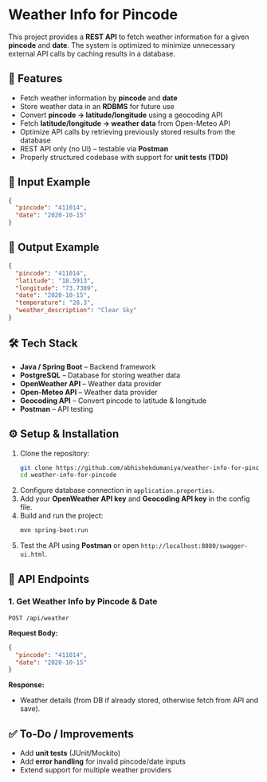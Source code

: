 # Weather Info for Pincode  

This project provides a **REST API** to fetch weather information for a given **pincode** and **date**. The system is optimized to minimize unnecessary external API calls by caching results in a database.  

## 🚀 Features  
- Fetch weather information by **pincode** and **date**  
- Store weather data in an **RDBMS** for future use  
- Convert **pincode → latitude/longitude** using a geocoding API  
- Fetch **latitude/longitude → weather data** from Open-Meteo API  
- Optimize API calls by retrieving previously stored results from the database  
- REST API only (no UI) – testable via **Postman**  
- Properly structured codebase with support for **unit tests (TDD)**  

## 📌 Input Example  
```json
{
  "pincode": "411014",
  "date": "2020-10-15"
}
```

## 📌 Output Example  
```json
{
  "pincode": "411014",
  "latitude": "18.5913",
  "longitude": "73.7389",
  "date": "2020-10-15",
  "temperature": "28.3",
  "weather_description": "Clear Sky"
}
```

## 🛠️ Tech Stack  
- **Java / Spring Boot** – Backend framework  
- **PostgreSQL** – Database for storing weather data  
- **OpenWeather API** – Weather data provider  
- **Open-Meteo API** – Weather data provider  
- **Geocoding API** – Convert pincode to latitude & longitude  
- **Postman** – API testing  

## ⚙️ Setup & Installation  
1. Clone the repository:  
   ```bash
   git clone https://github.com/abhishekdumaniya/weather-info-for-pincode.git
   cd weather-info-for-pincode
   ```
2. Configure database connection in `application.properties`.  
3. Add your **OpenWeather API key** and **Geocoding API key** in the config file.  
4. Build and run the project:  
   ```bash
   mvn spring-boot:run
   ```
5. Test the API using **Postman** or open `http://localhost:8080/swagger-ui.html`.  

## 📂 API Endpoints  
### 1. Get Weather Info by Pincode & Date  
```http
POST /api/weather
```
**Request Body:**  
```json
{
  "pincode": "411014",
  "date": "2020-10-15"
}
```
**Response:**  
- Weather details (from DB if already stored, otherwise fetch from API and save).  

## ✅ To-Do / Improvements  
- Add **unit tests** (JUnit/Mockito)  
- Add **error handling** for invalid pincode/date inputs  
- Extend support for multiple weather providers  



